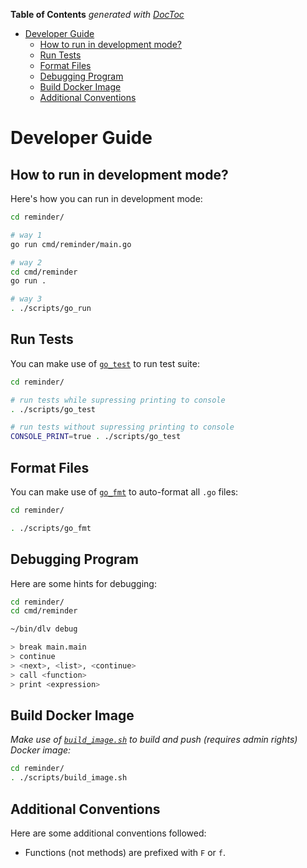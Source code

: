 <!-- START doctoc generated TOC please keep comment here to allow auto update -->
<!-- DON'T EDIT THIS SECTION, INSTEAD RE-RUN doctoc TO UPDATE -->
**Table of Contents**  *generated with [DocToc](https://github.com/thlorenz/doctoc)*

- [Developer Guide](#developer-guide)
    - [How to run in development mode?](#how-to-run-in-development-mode)
    - [Run Tests](#run-tests)
    - [Format Files](#format-files)
    - [Debugging Program](#debugging-program)
    - [Build Docker Image](#build-docker-image)
    - [Additional Conventions](#additional-conventions)

<!-- END doctoc generated TOC please keep comment here to allow auto update -->

# Developer Guide

## How to run in development mode?

Here's how you can run in development mode:

```sh
cd reminder/

# way 1
go run cmd/reminder/main.go

# way 2
cd cmd/reminder
go run .

# way 3
. ./scripts/go_run
```

## Run Tests

You can make use of [`go_test`](./scripts/go_test) to run test suite:

```sh
cd reminder/

# run tests while supressing printing to console
. ./scripts/go_test

# run tests without supressing printing to console
CONSOLE_PRINT=true . ./scripts/go_test
```

## Format Files

You can make use of [`go_fmt`](./scripts/go_fmt) to auto-format all `.go` files:

```sh
cd reminder/

. ./scripts/go_fmt
```

## Debugging Program

Here are some hints for debugging:

```sh
cd reminder/
cd cmd/reminder

~/bin/dlv debug

> break main.main
> continue
> <next>, <list>, <continue>
> call <function>
> print <expression>
```

## Build Docker Image

_Make use of [`build_image.sh`](./scripts/build_image.sh) to build and push (requires admin rights) Docker image:_

```sh
cd reminder/
. ./scripts/build_image.sh
```

## Additional Conventions

Here are some additional conventions followed:

- Functions (not methods) are prefixed with `F` or `f`.
